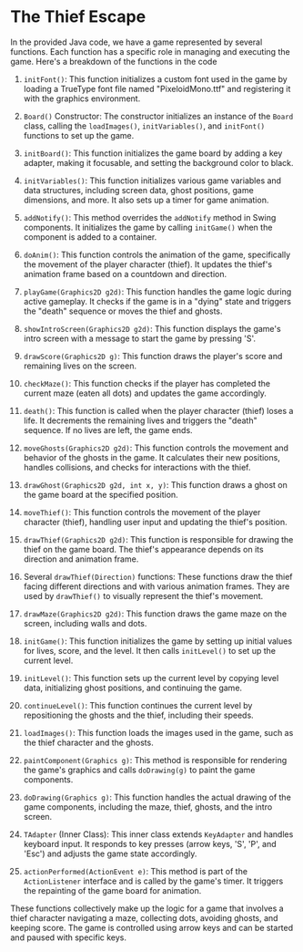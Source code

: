 # The Thief Escape

In the provided Java code, we have a game represented by several functions. Each function has a specific role in managing and executing the game. Here's a breakdown of the functions in the code

1. `initFont()`: This function initializes a custom font used in the game by loading a TrueType font file named "PixeloidMono.ttf" and registering it with the graphics environment.

2. `Board()` Constructor: The constructor initializes an instance of the `Board` class, calling the `loadImages()`, `initVariables()`, and `initFont()` functions to set up the game.

3. `initBoard()`: This function initializes the game board by adding a key adapter, making it focusable, and setting the background color to black.

4. `initVariables()`: This function initializes various game variables and data structures, including screen data, ghost positions, game dimensions, and more. It also sets up a timer for game animation.

5. `addNotify()`: This method overrides the `addNotify` method in Swing components. It initializes the game by calling `initGame()` when the component is added to a container.

6. `doAnim()`: This function controls the animation of the game, specifically the movement of the player character (thief). It updates the thief's animation frame based on a countdown and direction.

7. `playGame(Graphics2D g2d)`: This function handles the game logic during active gameplay. It checks if the game is in a "dying" state and triggers the "death" sequence or moves the thief and ghosts.

8. `showIntroScreen(Graphics2D g2d)`: This function displays the game's intro screen with a message to start the game by pressing 'S'.

9. `drawScore(Graphics2D g)`: This function draws the player's score and remaining lives on the screen.

10. `checkMaze()`: This function checks if the player has completed the current maze (eaten all dots) and updates the game accordingly.

11. `death()`: This function is called when the player character (thief) loses a life. It decrements the remaining lives and triggers the "death" sequence. If no lives are left, the game ends.

12. `moveGhosts(Graphics2D g2d)`: This function controls the movement and behavior of the ghosts in the game. It calculates their new positions, handles collisions, and checks for interactions with the thief.

13. `drawGhost(Graphics2D g2d, int x, y)`: This function draws a ghost on the game board at the specified position.

14. `moveThief()`: This function controls the movement of the player character (thief), handling user input and updating the thief's position.

15. `drawThief(Graphics2D g2d)`: This function is responsible for drawing the thief on the game board. The thief's appearance depends on its direction and animation frame.

16. Several `drawThief(Direction)` functions: These functions draw the thief facing different directions and with various animation frames. They are used by `drawThief()` to visually represent the thief's movement.

17. `drawMaze(Graphics2D g2d)`: This function draws the game maze on the screen, including walls and dots.

18. `initGame()`: This function initializes the game by setting up initial values for lives, score, and the level. It then calls `initLevel()` to set up the current level.

19. `initLevel()`: This function sets up the current level by copying level data, initializing ghost positions, and continuing the game.

20. `continueLevel()`: This function continues the current level by repositioning the ghosts and the thief, including their speeds.

21. `loadImages()`: This function loads the images used in the game, such as the thief character and the ghosts.

22. `paintComponent(Graphics g)`: This method is responsible for rendering the game's graphics and calls `doDrawing(g)` to paint the game components.

23. `doDrawing(Graphics g)`: This function handles the actual drawing of the game components, including the maze, thief, ghosts, and the intro screen.

24. `TAdapter` (Inner Class): This inner class extends `KeyAdapter` and handles keyboard input. It responds to key presses (arrow keys, 'S', 'P', and 'Esc') and adjusts the game state accordingly.

25. `actionPerformed(ActionEvent e)`: This method is part of the `ActionListener` interface and is called by the game's timer. It triggers the repainting of the game board for animation.

These functions collectively make up the logic for a game that involves a thief character navigating a maze, collecting dots, avoiding ghosts, and keeping score. The game is controlled using arrow keys and can be started and paused with specific keys.

